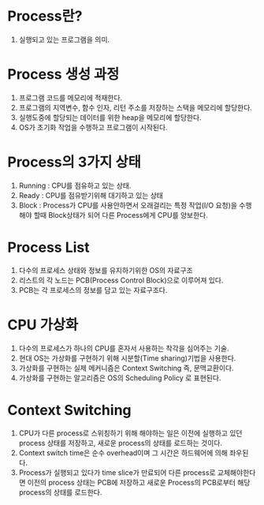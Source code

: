 # Process란?
1. 실행되고 있는 프로그램을 의미.

# Process 생성 과정
1. 프로그램 코드를 메모리에 적재한다.
2. 프로그램의 지역변수, 함수 인자, 리턴 주소를 저장하는 스택을 메모리에 할당한다.
3. 실행도중에 할당되는 데이터를 위한 heap을 메모리에 할당한다.
4. OS가 초기화 작업을 수행하고 프로그램이 시작된다.

# Process의 3가지 상태
1. Running : CPU를 점유하고 있는 상태.
2. Ready : CPU를 점유받기위해 대기하고 있는 상태
3. Block : Process가 CPU를 사용안하면서 오래걸리는 특정 작업(I/O 요청)을 수행해야 할때 Block상태가 되어 다른 Process에게 CPU를 양보한다.

# Process List
1. 다수의 프로세스 상태와 정보를 유지하기위한 OS의 자료구조
2. 리스트의 각 노드는 PCB(Process Control Block)으로 이루어져 있다.
3. PCB는 각 프로세스의 정보를 담고 있는 자료구조다.

# CPU 가상화
1. 다수의 프로세스가 하나의 CPU를 혼자서 사용하는 착각을 심어주는 기술.
2. 현대 OS는 가상화를 구현하기 위해 시분할(Time sharing)기법을 사용한다.
3. 가상화를 구현하는 실제 메커니즘은 Context Switching 즉, 문맥교환이다.
4. 가상화를 구현하는 알고리즘은 OS의 Scheduling Policy 로 표현된다.

# Context Switching
1. CPU가 다른 process로 스위칭하기 위해 해야하는 일은 이전에 실행하고 있던 process 상태를 저장하고, 새로운 process의 상태를 로드하는 것이다.
2. Context switch time은 순수 overhead이며 그 시간은 하드웨어에 의해 좌우된다.
3. Process가 실행되고 있다가 time slice가 만료되어 다른 process로 교체해야한다면 이전의 process 상태는 PCB에 저장하고 새로운 Process의 PCB로부터 해당 process의 상태를 로드한다.
